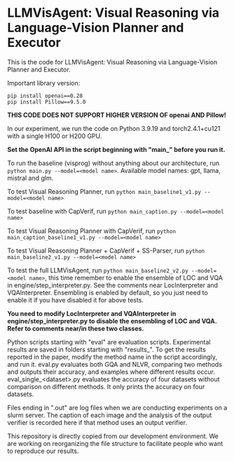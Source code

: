 # LLMVisAgent: Visual Reasoning via Language-Vision Planner and Executor

This is the code for LLMVisAgent: Visual Reasoning via Language-Vision Planner and Executor.

Important library version:

```
pip install openai==0.28
pip install Pillow==9.5.0
```

**THIS CODE DOES NOT SUPPORT HIGHER VERSION OF openai AND Pillow!**

In our experiment, we run the code on Python 3.9.19 and torch2.4.1+cu121 with a single H100 or H200 GPU.

**Set the OpenAI API in the script beginning with "main_" before you run it.**

To run the baseline (visprog) without anything about our architecture, run `python main.py --model=<model name>`. Available model names: gpt, llama, mistral and glm.

To test Visual Reasoning Planner, run `python main_baseline1_v1.py --model=<model name>`

To test baseline with CapVerif, run `python main_caption.py --model=<model name>`

To test  Visual Reasoning Planner with CapVerif, run `python main_caption_baseline1_v1.py --model=<model name>`

To test Visual Reasoning Planner + CapVerif + SS-Parser, run `python main_baseline2_v1.py --model=<model name>`

To test the full LLMVisAgent, run `python main_baseline2_v2.py --model=<model name>`, this time remember to enable the ensemble of LOC and VQA in engine/step_interpreter.py. See the comments near LocInterpreter and VQAInterpreter. Ensembling is enabled by default, so you just need to enable it if you have disabled it for above tests.

**You need to modify LocInterpreter and VQAInterpreter in engine/step_interpreter.py to disable the ensembling of LOC and VQA. Refer to comments near/in these two classes.**

Python scripts starting with "eval" are evaluation scripts. Experimental results are saved in folders starting with "results_". To get the results reported in the paper, modify the method name in the script accordingly, and run it. eval.py evaluates both GQA and NLVR, comparing two methods and outputs their accuracy, and examples where different results occur. eval_single\_\<dataset\>.py evaluates the accuracy of four datasets without comparison on different methods. It only prints the accuracy on four datasets.

Files ending in ".out" are log files when we are conducting experiments on a slurm server. The caption of each image and the analysis of the output verifier is recorded here if that method uses an output verifier.

This repository is directly copied from our development environment. We are working on reorganizing the file structure to facilitate people who want to reproduce our results.
